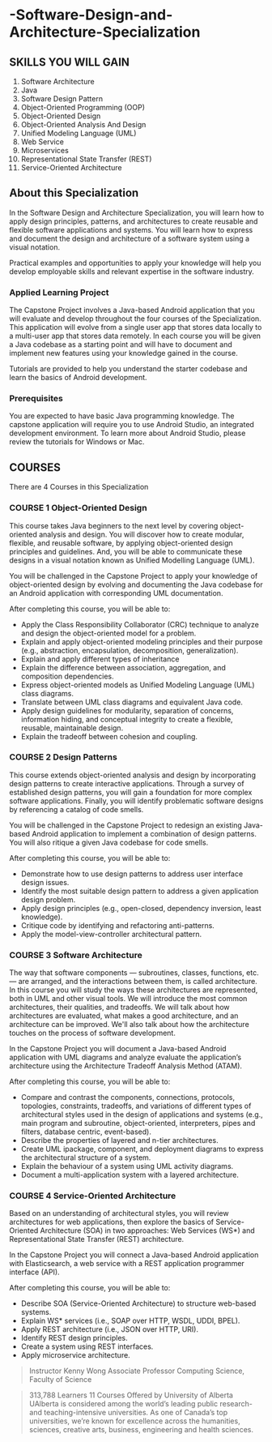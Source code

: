 # -Software-Design-and-Architecture-Specialization


## SKILLS YOU WILL GAIN

1. Software Architecture
1. Java
1. Software Design Pattern
1. Object-Oriented Programming (OOP)
1. Object-Oriented Design
1. Object-Oriented Analysis And Design
1. Unified Modeling Language (UML)
1. Web Service
1. Microservices
1. Representational State Transfer (REST)
1. Service-Oriented Architecture




## About this Specialization

In the Software Design and Architecture Specialization, you will learn how to apply design principles, patterns, and architectures to create reusable and flexible software applications and systems. You will learn how to express and document the design and architecture of a software system using a visual notation.

Practical examples and opportunities to apply your knowledge will help you develop employable skills and relevant expertise in the software industry.

### Applied Learning Project
The Capstone Project involves a Java-based Android application that you will evaluate and develop throughout the four courses of the Specialization. This application will evolve from a single user app that stores data locally to a multi-user app that stores data remotely. In each course you will be given a Java codebase as a starting point and will have to document and implement new features using your knowledge gained in the course.

Tutorials are provided to help you understand the starter codebase and learn the basics of Android development.

### Prerequisites

You are expected to have basic Java programming knowledge. The capstone application will require you to use Android Studio, an integrated development environment. To learn more about Android Studio, please review the tutorials for Windows or Mac.


## COURSES

There are 4 Courses in this Specialization
### COURSE 1 Object-Oriented Design

This course takes Java beginners to the next level by covering object-oriented analysis and design. You will discover how to create modular, flexible, and reusable software, by applying object-oriented design principles and guidelines. And, you will be able to communicate these designs in a visual notation known as Unified Modelling Language (UML).

You will be challenged in the Capstone Project to apply your knowledge of object-oriented design by evolving and documenting the Java codebase for an Android application with corresponding UML documentation.

After completing this course, you will be able to: 
- Apply the Class Responsibility Collaborator (CRC) technique to analyze and design the object-oriented model for a problem.	
- Explain and apply object-oriented modeling principles and their purpose (e.g., abstraction, encapsulation, decomposition, generalization).
- Explain and apply different types of inheritance
- Explain the difference between association, aggregation, and composition dependencies.
- Express object-oriented models as Unified Modeling Language (UML) class diagrams.
- Translate between UML class diagrams and equivalent Java code.
- Apply design guidelines for modularity, separation of concerns, information hiding, and conceptual integrity to create a flexible, reusable, maintainable design.
- Explain the tradeoff between cohesion and coupling.

### COURSE 2 Design Patterns

This course extends object-oriented analysis and design by incorporating design patterns to create interactive applications. Through a survey of established design patterns, you will gain a foundation for more complex software applications. Finally, you will identify problematic software designs by referencing a catalog of code smells.

You will be challenged in the Capstone Project to redesign an existing Java-based Android application to implement a combination of design patterns. You will also ritique a given Java codebase for code smells.

After completing this course, you will be able to: 
- Demonstrate how to use design patterns to address user interface design issues.	
- Identify the most suitable design pattern to address a given application design problem.	
- Apply design principles (e.g., open-closed, dependency inversion, least knowledge).	
- Critique code by identifying and refactoring anti-patterns.
- Apply the model-view-controller architectural pattern.

### COURSE 3 Software Architecture

The way that software components — subroutines, classes, functions, etc. —  are arranged,  and the interactions between them, is called architecture. In this course you will study the ways these architectures are represented, both in UML and other visual tools. We will introduce the most common architectures, their qualities, and tradeoffs. We will talk about how architectures are evaluated, what makes a good architecture, and an architecture can be improved. We'll also talk about how the architecture touches on the process of software development.

In the Capstone Project you will document a Java-based Android application with UML diagrams and analyze evaluate the application’s architecture using the Architecture Tradeoff Analysis Method (ATAM).

After completing this course, you will be able to: 
- Compare and contrast the components, connections, protocols, topologies, constraints, tradeoffs, and variations of different types of architectural styles used in the design of applications and systems (e.g., main program and subroutine, object-oriented, interpreters, pipes and filters, database centric, event-based).	
- Describe the properties of layered and n-tier architectures.	
- Create UML ipackage, component, and deployment diagrams to express the architectural structure of a system.	
- Explain the behaviour of a system using UML activity diagrams.	
- Document a multi-application system with a layered architecture.

### COURSE 4 Service-Oriented Architecture

Based on an understanding of architectural styles, you will review architectures for web applications, then explore the basics of Service-Oriented Architecture (SOA) in two approaches: Web Services (WS*) and Representational State Transfer (REST) architecture. 

In the Capstone Project you will connect a Java-based Android application with Elasticsearch, a web service with a REST application programmer interface (API).

After completing this course, you will be able to: 
- Describe SOA (Service-Oriented Architecture) to structure web-based systems.
- Explain WS* services (i.e., SOAP over HTTP, WSDL, UDDI, BPEL).	
- Apply REST architecture (i.e., JSON over HTTP, URI).	
- Identify REST design principles.	
- Create a system using REST interfaces.	
-  Apply microservice architecture.

> Instructor Kenny Wong
> Associate Professor
> Computing Science, Faculty of Science

> 313,788 Learners 11 Courses
> Offered by University of Alberta 
> UAlberta is considered among the world’s leading public research- and teaching-intensive universities. As one of Canada’s top universities, we’re known for excellence across the humanities, sciences, creative arts, business, engineering and health sciences.
